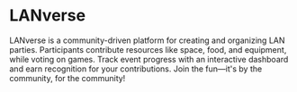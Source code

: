 # LANverse
LANverse is a community-driven platform for creating and organizing LAN parties. Participants contribute resources like space, food, and equipment, while voting on games. Track event progress with an interactive dashboard and earn recognition for your contributions. Join the fun—it's by the community, for the community!
